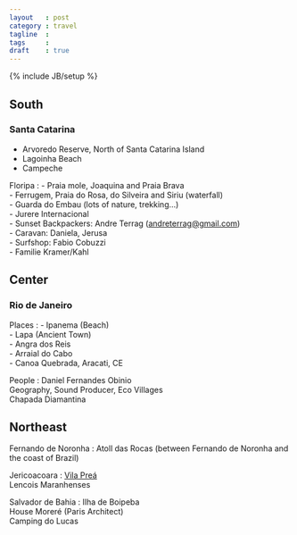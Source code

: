 ```yaml
---
layout   : post
category : travel
tagline  : 
tags     : 
draft    : true
---
```

{% include JB/setup %}

## South

###	Santa Catarina

 - Arvoredo Reserve, North of Santa Catarina Island
 - Lagoinha Beach
 - Campeche

Floripa
:   - Praia mole, Joaquina and Praia Brava  
    - Ferrugem, Praia do Rosa, do Silveira and Siriu (waterfall)  
    - Guarda do Embau (lots of nature, trekking...)  
    - Jurere Internacional  
	- Sunset Backpackers: Andre Terrag (andreterrag@gmail.com)  
	- Caravan: Daniela, Jerusa  
    - Surfshop: Fabio Cobuzzi  
	- Familie Kramer/Kahl

## Center

### Rio de Janeiro

Places
:   - Ipanema (Beach)  
	- Lapa (Ancient Town)  
    - Angra dos Reis  
    - Arraial do Cabo  
    - Canoa Quebrada, Aracati, CE
    
People
:    Daniel Fernandes Obinio  
     Geography, Sound Producer, Eco Villages  
     Chapada Diamantina  


## Northeast

Fernando de Noronha
:  Atoll das Rocas (between Fernando de Noronha and the coast of Brazil)

Jericoacoara
:   [Vila Preá](http://www.vilaprea.com/english/vila_prea_kitesurfing_hotel_pousada_prea_jericoacoara.htm)  
    Lencois Maranhenses

Salvador de Bahia
:   Ilha de Boipeba  
    House Moreré (Paris Architect)  
    Camping do Lucas
